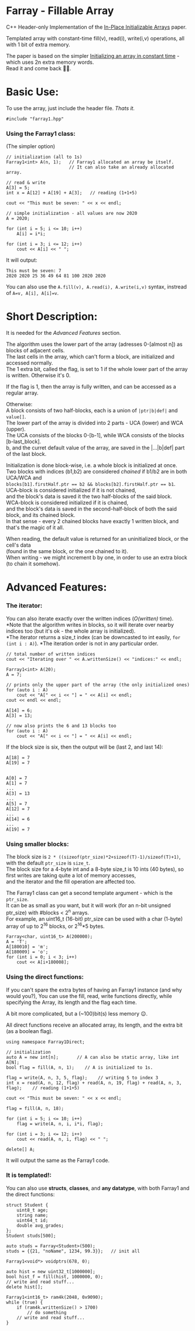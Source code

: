 # Farray - Fillable Array
C++ Header-only Implementation of the [In-Place Initializable Arrays](https://arxiv.org/abs/1709.08900) paper.

Templated array with constant-time fill(v), read(i), write(i,v) operations, all with 1 bit of extra memory.

The paper is based on the simpler [Initializing an array in constant time](https://eli.thegreenplace.net/2008/08/23/initializing-an-array-in-constant-time) - which uses 2n extra memory words.<br />
Read it and come back 🧑‍💻. 

# Basic Use:
To use the array, just include the header file. *Thats it.*
```
#include "farray1.hpp"
```

### Using the Farray1 class:
(The simpler option)
```
// initialization (all to 1s)
Farray1<int> A(n, 1);   // Farray1 allocated an array be itself. 
                        // It can also take an already allocated array.

// read & write
A[3] = 5;
int x = A[12] + A[19] + A[3];   // reading (1+1+5)

cout << "This must be seven: " << x << endl;

// simple initialization - all values are now 2020
A = 2020;     

for (int i = 5; i <= 10; i++)
    A[i] = i*i;
    
for (int i = 3; i <= 12; i++)
    cout << A[i] << " ";
```

It will output:
```
This must be seven: 7
2020 2020 25 36 49 64 81 100 2020 2020 
```

You can also use the `A.fill(v), A.read(i), A.write(i,v)` syntax, instread of `A=v, A[i], A[i]=v`.

# Short Description:
It is needed for the *Advanced Features* section.

The algorithm uses the lower part of the array (adresses 0-\[almost n\]) as blocks of adjacent cells.<br />
The last cells in the array, which can't form a block, are initialized and accessed normally.<br />
The 1 extra bit, called the flag, is set to 1 if the whole lower part of the array is written. Otherwise it's 0.

If the flag is 1, then the array is fully written, and can be accessed as a regular array.

Otherwise:<br />
A block consists of two half-blocks, each is a union of `|ptr|b|def|` and `value[]`.<br />
The lower part of the array is divided into 2 parts - UCA (lower) and WCA (upper).<br />
The UCA consists of the blocks 0-\[b-1\], while WCA consists of the blocks \[b-last_block\].<br />
b, and the curret default value of the array, are saved in the |...|b|def| part of the last block.

Initialization is done block-wise, i.e. a whole block is initialized at once.<br />
Two blocks with indices (b1,b2) are considered *chained* if b1/b2 are in both UCA/WCA and <br />
`blocks[b1].firstHalf.ptr == b2 && blocks[b2].firstHalf.ptr == b1`.<br />
UCA-block is considered initialized if it is not chained,<br />
 and the block's data is saved it the two half-blocks of the said block.<br />
WCA-block is considered initialized if it is chained,<br />
 and the block's data is saved in the second-half-block of both the said block, and its chained block.<br />
In that sense - every 2 chained blocks have exactly 1 written block, and that's the magic of it all.

When reading, the default value is returned for an uninitialized block, or the cell's data<br />
 (found in the same block, or the one chained to it).<br />
When writing - we might increment b by one, in order to use an extra block (to chain it somehow).


# Advanced Features:

### The iterator:
You can also iterate exactly over the written indices (*O(written)* time).<br />
\*Note that the algorithm writes in blocks, so it will iterate over nearby indices too (but it's ok - the whole array is initialized).<br />
\*The iterator returns a size_t index (can be downcasted to int easily, `for (int i : A)`).
\*The iteration order is not in any particular order.

```
// total number of written indices
cout << "Iterating over " << A.writtenSize() << "indices:" << endl;

Farray1<int> A(20); 
A = 7;

// prints only the upper part of the array (the only initialized ones)
for (auto i : A) 
	cout << "A[" << i << "] = " << A[i] << endl;
cout << endl << endl;

A[14] = 6; 
A[3] = 13;

// now also prints the 6 and 13 blocks too
for (auto i : A) 
	cout << "A[" << i << "] = " << A[i] << endl;
```

If the block size is six, then the output will be (last 2, and last 14):

```
A[18] = 7
A[19] = 7


A[0] = 7
A[1] = 7
...
A[3] = 13
...
A[5] = 7
A[12] = 7
...
A[14] = 6
...
A[19] = 7
```

### Using smaller blocks:

The block size is `2 * ((sizeof(ptr_size)*2+sizeof(T)-1)/sizeof(T)+1)`, with the default `ptr_size` is `size_t`.<br />
The block size for a 4-byte int and a 8-byte size_t is 10 ints (40 bytes), so first writes are taking quite a lot of memory accesses,<br />
and the iterator and the fill operation are affected too.

The Farray1 class can get a second template argument - which is the `ptr_size`.<br />
It can be as small as you want, but it will work (for an n-bit unsigned ptr_size) with #blocks < 2<sup>n</sup> arrays.<br />
For example, an uint16_t (16-bit) ptr_size can be used with a char (1-byte) array of up to 2<sup>16</sup> blocks, or 2<sup>16</sup>\*5 bytes.<br />
```
Farray<char, uint16_t> A(200000);
A = 'T';
A[180010] = 'm';
A[180009] = 'o';
for (int i = 0; i < 3; i++) 
	cout << A[i+180008];
```


### Using the direct functions:

If you can't spare the extra bytes of having an Farray1 instance (and why would you?),
You can use the fill, read, write functions directly, while specifying the Array, its length and the flag each time.

A bit more complicated, but a (~100)bit(s) less memory 😉.

All direct functions receive an allocated array, its length, and the extra bit (as a boolean flag).
```
using namespace Farray1Direct;

// initialization
auto A = new int[n];       // A can also be static array, like int A[N];
bool flag = fill(A, n, 1);    // A is initialized to 1s.

flag = write(A, n, 3, 5, flag);    // writing 5 to index 3
int x = read(A, n, 12, flag) + read(A, n, 19, flag) + read(A, n, 3, flag);    // reading (1+1+5)

cout << "This must be seven: " << x << endl;

flag = fill(A, n, 18);

for (int i = 5; i <= 10; i++)
    flag = write(A, n, i, i*i, flag);
    
for (int i = 3; i <= 12; i++)
    cout << read(A, n, i, flag) << " ";
    
delete[] A;
```
It will output the same as the Farray1 code.

### It is templated!:

You can also use **structs**, **classes**, and **any datatype**, with both Farray1 and the direct functions:

```
struct Student {
    uint8_t age;
    string name;
    uint64_t id;
    double avg_grades;
};
Student studs[500];

auto studs = Farray<Student>(500);
studs = {{21, "noName", 1234, 99.3}};   // init all

Farray1<void*> voidptrs(678, 0);

auto hist = new uint32_t[1000000];
bool hist_f = fill(hist, 1000000, 0);
// write and read stuff...
delete hist[];

Farray1<int16_t> ram4k(2048, 0x9090);
while (true) {
    if (ram4k.writtenSize() > 1700) 
        // do something
    // write and read stuff...
}
```
